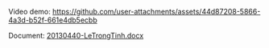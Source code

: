 Video demo:
https://github.com/user-attachments/assets/44d87208-5866-4a3d-b52f-661e4db5ecbb

Document:
[20130440-LeTrongTinh.docx](https://github.com/user-attachments/files/18730990/20130440-LeTrongTinh.docx)
